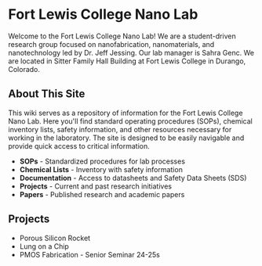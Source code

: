 # Fort Lewis College Nano Lab

Welcome to the Fort Lewis College Nano Lab! We are a student-driven research group focused on nanofabrication, nanomaterials, and nanotechnology led by Dr. Jeff Jessing. Our lab manager is Sahra Genc. We are located in Sitter Family Hall Building at Fort Lewis College in Durango, Colorado.

## About This Site

This wiki serves as a repository of information for the Fort Lewis College Nano Lab. Here you'll find standard operating procedures (SOPs), chemical inventory lists, safety information, and other resources necessary for working in the laboratory. The site is designed to be easily navigable and provide quick access to critical information.

- **SOPs** - Standardized procedures for lab processes
- **Chemical Lists** - Inventory with safety information
- **Documentation** - Access to datasheets and Safety Data Sheets (SDS)
- **Projects** - Current and past research initiatives
- **Papers** - Published research and academic papers

## Projects
- Porous Silicon Rocket
- Lung on a Chip
- PMOS Fabrication - Senior Seminar 24-25s